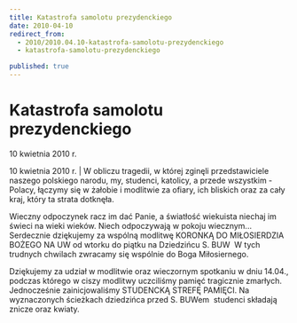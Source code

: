 ```yaml
---
title: Katastrofa samolotu prezydenckiego
date: 2010-04-10
redirect_from: 
  - 2010/2010.04.10-katastrofa-samolotu-prezydenckiego
  - katastrofa-samolotu-prezydenckiego

published: true
---
```




# Katastrofa samolotu prezydenckiego

<time>10 kwietnia 2010 r.</time>

10 kwietnia 2010 r. | 
W obliczu tragedii, w której zginęli przedstawiciele naszego polskiego narodu, my, studenci, katolicy, a przede wszystkim - Polacy, łączymy się w żałobie i modlitwie za ofiary, ich bliskich oraz za cały kraj, który ta&nbsp;strata dotknęła.

Wieczny odpoczynek racz im dać Panie, a światłość wiekuista niechaj im świeci na wieki wieków. Niech odpoczywają w pokoju wiecznym...
Serdecznie dziękujemy za wspólną modlitwę KORONKĄ DO MIŁOSIERDZIA BOŻEGO NA UW od wtorku do piątku na Dziedzińcu S. BUW
&nbsp;W tych trudnych chwilach zwracamy się wspólnie do Boga Miłosiernego.

Dziękujemy za udział w modlitwie oraz wieczornym spotkaniu w dniu 14.04., podczas którego w ciszy modlitwy uczciliśmy pamięć tragicznie zmarłych. Jednocześnie zainicjowaliśmy
STUDENCKĄ STREFĘ PAMIĘCI.
 Na wyznaczonych ścieżkach dziedzińca przed S. BUWem&nbsp; studenci składają znicze oraz kwiaty.


<!--CONTENT FROM OLD SERVER (jos before 2013): 10 kwietnia 2010 r. | 
W obliczu tragedii, w której zginęli przedstawiciele naszego polskiego narodu, my, studenci, katolicy, a przede wszystkim - Polacy, łączymy się w żałobie i modlitwie za ofiary, ich bliskich oraz za cały kraj, który ta&nbsp;strata dotknęła.

Wieczny odpoczynek racz im dać Panie, a światłość wiekuista niechaj im świeci na wieki wieków. Niech odpoczywają w pokoju wiecznym...
Serdecznie dziękujemy za wspólną modlitwę KORONKĄ DO MIŁOSIERDZIA BOŻEGO NA UW od wtorku do piątku na Dziedzińcu S. BUW
&nbsp;W tych trudnych chwilach zwracamy się wspólnie do Boga Miłosiernego.

Dziękujemy za udział w modlitwie oraz wieczornym spotkaniu w dniu 14.04., podczas którego w ciszy modlitwy uczciliśmy pamięć tragicznie zmarłych. Jednocześnie zainicjowaliśmy
STUDENCKĄ STREFĘ PAMIĘCI.
 Na wyznaczonych ścieżkach dziedzińca przed S. BUWem&nbsp; studenci składają znicze oraz kwiaty.
                  
-->

<!--{{json:{"created_date":"2010-04-10 10:48:25","publish_down":"0000-00-00 00:00:00","id":"911"}}}-->